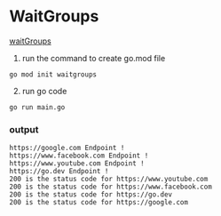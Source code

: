 # WaitGroups

[waitGroups](https://pkg.go.dev/sync)

1. run the command to create go.mod file

```
go mod init waitgroups
```

2. run go code

```
go run main.go
```

### output

```
https://google.com Endpoint !
https://www.facebook.com Endpoint !
https://www.youtube.com Endpoint !
https://go.dev Endpoint !
200 is the status code for https://www.youtube.com
200 is the status code for https://www.facebook.com
200 is the status code for https://go.dev
200 is the status code for https://google.com
```